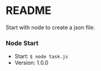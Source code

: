 # README #

Start with node to create a json file.

### Node Start

* Start: `$ node task.js`
* Version: 1.0.0